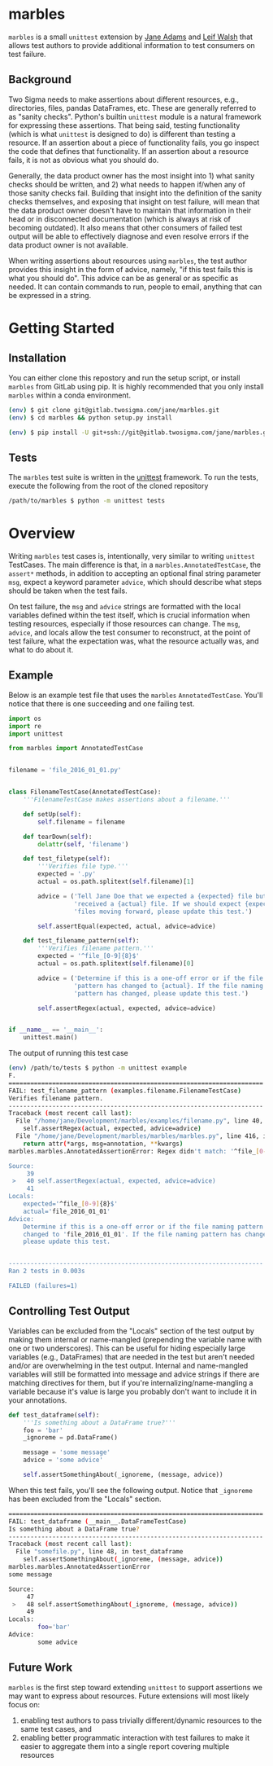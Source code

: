 # marbles

`marbles` is a small `unittest` extension by [Jane Adams](mailto:jane@twosigma.com) and [Leif Walsh](mailto:leif@twosigma.com) that allows test authors to provide additional information to test consumers on test failure.

## Background

Two Sigma needs to make assertions about different resources, e.g., directories, files, pandas DataFrames, etc. These are generally referred to as "sanity checks". Python's builtin `unittest` module is a natural framework for expressing these assertions. That being said, testing functionality (which is what `unittest` is designed to do) is different than testing a resource. If an assertion about a piece of functionality fails, you go inspect the code that defines that functionality. If an assertion about a resource fails, it is not as obvious what you should do.

Generally, the data product owner has the most insight into 1) what sanity checks should be written, and 2) what needs to happen if/when any of those sanity checks fail. Building that insight into the definition of the sanity checks themselves, and exposing that insight on test failure, will mean that the data product owner doesn't have to maintain that information in their head or in disconnected documentation (which is always at risk of becoming outdated). It also means that other consumers of failed test output will be able to effectively diagnose and even resolve errors if the data product owner is not available.

When writing assertions about resources using `marbles`, the test author provides this insight in the form of advice, namely, "if this test fails this is what you should do". This advice can be as general or as specific as needed. It can contain commands to run, people to email, anything that can be expressed in a string.

# Getting Started

## Installation

You can either clone this repostory and run the setup script, or install `marbles` from GitLab using pip. It is highly recommended that you only install `marbles` within a conda environment.

```bash
(env) $ git clone git@gitlab.twosigma.com/jane/marbles.git
(env) $ cd marbles && python setup.py install
```

```bash
(env) $ pip install -U git+ssh://git@gitlab.twosigma.com/jane/marbles.git@master
```

## Tests

The `marbles` test suite is written in the [unittest](https://docs.python.org/3.5/library/unittest.html) framework. To run the tests, execute the following from the root of the cloned repository

```bash
/path/to/marbles $ python -m unittest tests
```

# Overview

Writing `marbles` test cases is, intentionally, very similar to writing `unittest` TestCases. The main difference is that, in a `marbles.AnnotatedTestCase`, the `assert*` methods, in addition to accepting an optional final string parameter ``msg``, expect a keyword parameter ``advice``, which should describe what steps should be taken when the test fails.

On test failure, the `msg` and `advice` strings are formatted with the local variables defined within the test itself, which is crucial information when testing resources, especially if those resources can change. The `msg`, `advice`, and locals allow the test consumer to reconstruct, at the point of test failure, what the expectation was, what the resource actually was, and what to do about it.

## Example

Below is an example test file that uses the `marbles` `AnnotatedTestCase`. You'll notice that there is one succeeding and one failing test.

```python
import os
import re
import unittest

from marbles import AnnotatedTestCase


filename = 'file_2016_01_01.py'


class FilenameTestCase(AnnotatedTestCase):
    '''FilenameTestCase makes assertions about a filename.'''

    def setUp(self):
        self.filename = filename

    def tearDown(self):
        delattr(self, 'filename')

    def test_filetype(self):
        '''Verifies file type.'''
        expected = '.py'
        actual = os.path.splitext(self.filename)[1]

        advice = ('Tell Jane Doe that we expected a {expected} file but '
                  'received a {actual} file. If we should expect {expected} '
                  'files moving forward, please update this test.')

        self.assertEqual(expected, actual, advice=advice)

    def test_filename_pattern(self):
        '''Verifies filename pattern.'''
        expected = '^file_[0-9]{8}$'
        actual = os.path.splitext(self.filename)[0]

        advice = ('Determine if this is a one-off error or if the file naming '
                  'pattern has changed to {actual}. If the file naming '
                  'pattern has changed, please update this test.')

        self.assertRegex(actual, expected, advice=advice)


if __name__ == '__main__':
    unittest.main()
```

The output of running this test case

```bash
(env) /path/to/tests $ python -m unittest example
F.
======================================================================
FAIL: test_filename_pattern (examples.filename.FilenameTestCase)
Verifies filename pattern.
----------------------------------------------------------------------
Traceback (most recent call last):
  File "/home/jane/Development/marbles/examples/filename.py", line 40, in test_filename_pattern
    self.assertRegex(actual, expected, advice=advice)
  File "/home/jane/Development/marbles/marbles/marbles.py", line 416, in wrapper
    return attr(*args, msg=annotation, **kwargs)
marbles.marbles.AnnotatedAssertionError: Regex didn't match: '^file_[0-9]{8}$' not found in 'file_2016_01_01'

Source:
     39
 >   40 self.assertRegex(actual, expected, advice=advice)
     41
Locals:
	expected='^file_[0-9]{8}$'
	actual='file_2016_01_01'
Advice:
	Determine if this is a one-off error or if the file naming pattern has
	changed to 'file_2016_01_01'. If the file naming pattern has changed,
	please update this test.


----------------------------------------------------------------------
Ran 2 tests in 0.003s

FAILED (failures=1)
```

## Controlling Test Output

Variables can be excluded from the "Locals" section of the test output by making them internal or name-mangled (prepending the variable name with one or two underscores). This can be useful for hiding especially large variables (e.g., DataFrames) that are needed in the test but aren't needed and/or are overwhelming in the test output. Internal and name-mangled variables will still be formatted into message and advice strings if there are matching directives for them, but if you're internalizing/name-mangling a variable because it's value is large you probably don't want to include it in your annotations.

```python
def test_dataframe(self):
    '''Is something about a DataFrame true?'''
    foo = 'bar'
    _ignoreme = pd.DataFrame()

    message = 'some message'
    advice = 'some advice'

    self.assertSomethingAbout(_ignoreme, (message, advice))
```

When this test fails, you'll see the following output. Notice that `_ignoreme` has been excluded from the "Locals" section.

```bash
======================================================================
FAIL: test_dataframe (__main__.DataFrameTestCase)
Is something about a DataFrame true?
----------------------------------------------------------------------
Traceback (most recent call last):
  File "somefile.py", line 48, in test_dataframe
    self.assertSomethingAbout(_ignoreme, (message, advice))
marbles.marbles.AnnotatedAssertionError
some message

Source:
     47
 >   48 self.assertSomethingAbout(_ignoreme, (message, advice))
     49
Locals:
        foo='bar'
Advice:
        some advice
```
## Future Work

`marbles` is the first step toward extending `unittest` to support assertions we may want to express about resources. Future extensions will most likely focus on:
1. enabling test authors to pass trivially different/dynamic resources to the same test cases, and
2. enabling better programmatic interaction with test failures to make it easier to aggregate them into a single report covering multiple resources
